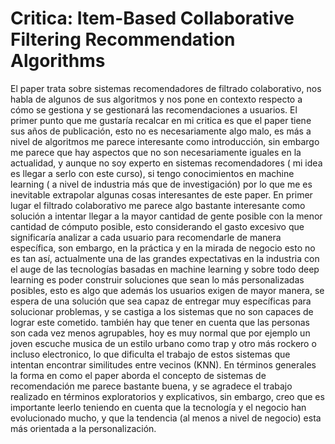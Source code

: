 # Critica: Item-Based Collaborative Filtering Recommendation Algorithms

El paper trata sobre sistemas recomendadores de filtrado colaborativo, nos habla de algunos de sus algoritmos y nos pone en contexto respecto a cómo se gestiona y se gestionará las recomendaciones a usuarios.
  El primer punto que me gustaría recalcar en mi critica es que el paper tiene sus años de publicación, esto no es necesariamente algo malo, es más a nivel de algoritmos me parece interesante como introducción, sin embargo me parece que hay aspectos que no son necesariamente iguales en la actualidad, y aunque no soy experto en sistemas recomendadores ( mi idea es llegar a serlo con este curso), si tengo conocimientos en machine learning ( a nivel de industria más que de investigación) por lo que me es inevitable extrapolar algunas cosas interesantes de este paper.
  En primer lugar el filtrado colaborativo me parece algo bastante interesante como solución a intentar llegar a la mayor cantidad de gente posible con la menor cantidad de cómputo posible, esto considerando el gasto excesivo que significaría analizar a cada usuario para recomendarle de manera específica, son embargo, en la práctica y en la mirada de negocio esto no es tan así, actualmente una de las grandes expectativas en la industria con el auge de las tecnologías basadas en machine learning y sobre todo deep learning es poder construir soluciones que sean lo más personalizadas posibles, esto es algo que además los usuarios exigen de mayor manera, se espera de una solución que sea capaz de entregar muy específicas para solucionar problemas, y se castiga a los sistemas que no son capaces de lograr este cometido. también hay que tener en cuenta que las personas son cada vez menos agrupables, hoy es muy normal que por ejemplo un joven escuche musica de un estilo urbano como trap y otro más rockero o incluso electronico, lo que dificulta el trabajo de estos sistemas que intentan encontrar similitudes entre vecinos (KNN). 
  En términos generales la forma en como el paper aborda el concepto de sistemas de recomendación me parece bastante buena, y se agradece el trabajo realizado en términos exploratorios y explicativos, sin embargo, creo que es importante leerlo teniendo en cuenta que la tecnología y el negocio han evolucionado mucho, y que la tendencia (al menos a nivel de negocio) esta más orientada a la personalización.
